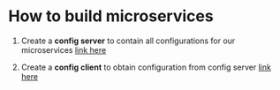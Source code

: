 # How to build microservices

1. Create a **config server** to contain all configurations for our microservices [link here](https://github.com/colenhuttran/microservices/tree/master/config-server-ms)

2. Create a **config client** to obtain configuration from config server [link here](https://github.com/colenhuttran/microservices/tree/master/car-store-ms)
